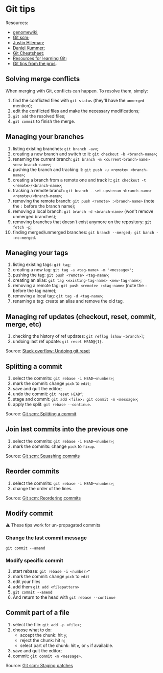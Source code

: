 # Git tips

Resources:

* [genomewiki](http://genomewiki.ucsc.edu/index.php/Resolving_merge_conflicts_in_Git);
* [Git scm](http://git-scm.com/book);
* [Justin Hileman](http://justinhileman.info/article/changing-history/);
* [Daniel Kummer](http://danielkummer.github.io/git-flow-cheatsheet/);
* [Git Cheatsheet](http://ndpsoftware.com/git-cheatsheet.html);
* [Resources for learning Git](http://speckyboy.com/2013/06/03/resources-for-learning-git);
* [Git tips from the pros](http://net.tutsplus.com/tutorials/tools-and-tips/git-tips-from-the-pros/).

## Solving merge conflicts

When merging with Git, conflicts can happen. To resolve them, simply:

1. find the conflicted files with `git status`
   (they'll have the `unmerged` mention);
2. edit the conflicted files and make the necessary modifications;
3. `git add` the resolved files;
4. `git commit` to finish the merge.

## Managing your branches

1. listing existing branches: `git branch -avv`;
2. creating a new branch and switch to it: `git checkout -b <branch-name>`;
3. renaming the current branch: `git branch -m <current-branch-name> <new-branch-name>`;
4. pushing the branch and tracking it: `git push -u <remote> <branch-name>`;
5. creating a branch from a remote one and track it: `git checkout -t <remote>/<branch-name>`;
6. tracking a remote branch: `git branch --set-upstream <branch-name> <remote>/<branch-name>`;
7. removing the remote branch: `git push <remote> :<branch-name>` (note the `:` before the branch name);
8. removing a local branch: `git branch -d <branch-name>` (won't remove unmerged branches);
9. removing branches that doesn't exist anymore on the repository: `git fetch -p`;
10. finding merged/unmerged branches: `git branch --merged; git banch --no-merged`.

## Managing your tags

1. listing existing tags: `git tag`;
2. creating a new tag: `git tag -a <tag-name> -m '<message>'`;
3. pushing the tag: `git push <remote> <tag-name>`;
4. creating an alias: `git tag <existing-tag-name> <new-tag-name>`;
5. removing a remote tag: `git push <remote> :<tag-name>` (note the `:` before the tag name);
6. removing a local tag: `git tag -d <tag-name>`;
7. renaming a tag: create an alias and remove the old tag.

## Managing ref updates (checkout, reset, commit, merge, etc)

1. checking the history of ref updates: `git reflog [show <branch>]`;
2. undoing last ref update: `git reset HEAD@{1}`.

Source: [Stack overflow: Undoing git reset](http://stackoverflow.com/questions/2510276/undoing-git-reset)

## Splitting a commit

1. select the commits: `git rebase -i HEAD~<number>`;
2. mark the commit: change `pick` to `edit`;
3. save and quit the editor;
4. undo the commit: `git reset HEAD^`;
5. stage and commit: `git add <file>; git commit -m <message>`;
6. apply the split: `git rebase --continue`.

Source: [Git scm: Splitting a commit](http://git-scm.com/book/en/Git-Tools-Rewriting-History#Splitting-a-Commit)

## Join last commits into the previous one

1. select the commits: `git rebase -i HEAD~<number>`;
2. mark the commits: change `pick` to `fixup`.

Source: [Git scm: Squashing commits](http://git-scm.com/book/en/Git-Tools-Rewriting-History#Squashing-Commits)

## Reorder commits

1. select the commits: `git rebase -i HEAD~<number>`;
2. change the order of the lines.

Source: [Git scm: Reordering commits](http://git-scm.com/book/en/Git-Tools-Rewriting-History#Reordering-Commits)

## Modify commit

:warning: These tips work for un-propagated commits

### Change the last commit message

``git commit --amend``

### Modify specific commit

1. start rebase: `git rebase -i <number>^`
2. mark the commit: change `pick` to `edit`
3. edit your files
4. add them `git add <filepattern>`
5. `git commit --amend`
6. And return to the head with `git rebase --continue`

## Commit part of a file

1. select the file: `git add -p <file>`;
2. choose what to do:
   * accept the chunk: hit `y`;
   * reject the chunk: hit `n`;
   * select part of the chunk: hit `e`, or `s` if available.
3. save and quit the editor;
4. commit: `git commit -m <message>`.

Source: [Git scm: Staging patches](http://git-scm.com/book/en/Git-Tools-Interactive-Staging#Staging-Patches)
